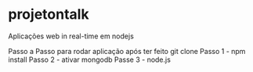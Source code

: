 # projetontalk
Aplicações web in real-time em nodejs

Passo a Passo para rodar aplicação após ter feito git clone
Passo 1 - npm install 
Passo 2 - ativar mongodb
Passe 3 - node.js
